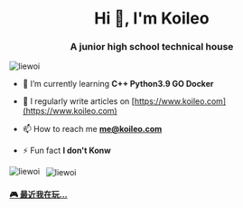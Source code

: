 <h1 align="center">Hi 👋, I'm Koileo</h1>
<h3 align="center">A junior high school technical house</h3>

<p align="left"> <img src="https://count.getloli.com/get/@:koileo" alt="liewoi" /> </p>


- 🌱 I’m currently learning **C++ Python3.9 GO Docker**

- 📝 I regularly write articles on [https://www.koileo.com](https://www.koileo.com)

- 📫 How to reach me **me@koileo.com**

- ⚡ Fun fact **I don't Konw**

<p><img align="left" src="https://github-readme-stats.vercel.app/api/top-langs?username=liewoi&show_icons=true&locale=en&layout=compact" alt="liewoi" /></p>

<p>&nbsp;&nbsp;<img align="center" src="https://github-readme-stats.vercel.app/api?username=liewoi&show_icons=true&locale=en" alt="liewoi" /></p>

#### <a href="https://gist.github.com/liewoi/45872ddb83b4df82a4fafb51eccd0d4b/raw/799cdce0196829b419e88fbaeacca4eeefb26eff/%25F0%259F%258E%25AE%2520Steam%2520playtime%2520leaderboard" target="_blank">🎮 最近我在玩…</a>
<script src="https://gist.github.com/liewoi/45872ddb83b4df82a4fafb51eccd0d4b.js"></script>
